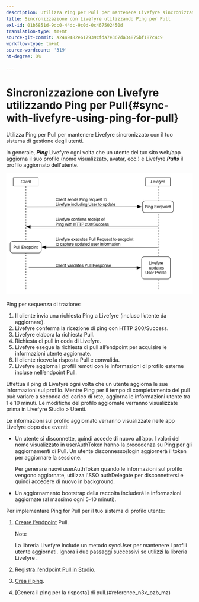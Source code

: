 ```yaml
---
description: Utilizza Ping per Pull per mantenere Livefyre sincronizzato con il tuo sistema di gestione degli utenti.
title: Sincronizzazione con Livefyre utilizzando Ping per Pull
exl-id: 01b5851d-9dc0-44dc-9c0d-0c467502450d
translation-type: tm+mt
source-git-commit: a2449482e617939cfda7e367da34875bf187c4c9
workflow-type: tm+mt
source-wordcount: '319'
ht-degree: 0%

---
```


# Sincronizzazione con Livefyre utilizzando Ping per Pull{#sync-with-livefyre-using-ping-for-pull}

Utilizza Ping per Pull per mantenere Livefyre sincronizzato con il tuo sistema di gestione degli utenti.

In generale, ***Ping*** Livefyre ogni volta che un utente del tuo sito web/app aggiorna il suo profilo (nome visualizzato, avatar, ecc.) e Livefyre ***Pulls*** il profilo aggiornato dell&#39;utente.

![](assets/Ping-for-Pull.png)

Ping per sequenza di trazione:

1. Il cliente invia una richiesta Ping a Livefyre (incluso l’utente da aggiornare).
1. Livefyre conferma la ricezione di ping con HTTP 200/Success.
1. Livefyre elabora la richiesta Pull.
1. Richiesta di pull in coda di Livefyre.
1. Livefyre esegue la richiesta di pull all’endpoint per acquisire le informazioni utente aggiornate.
1. Il cliente riceve la risposta Pull e convalida.
1. Livefyre aggiorna i profili remoti con le informazioni di profilo esterne incluse nell’endpoint Pull.

Effettua il ping di Livefyre ogni volta che un utente aggiorna le sue informazioni sul profilo. Mentre Ping per il tempo di completamento del pull può variare a seconda del carico di rete, aggiorna le informazioni utente tra 1 e 10 minuti. Le modifiche del profilo aggiornate verranno visualizzate prima in Livefyre Studio > Utenti.

Le informazioni sul profilo aggiornato verranno visualizzate nelle app Livefyre dopo due eventi:

* Un utente si disconnette, quindi accede di nuovo all’app. I valori del nome visualizzato in userAuthToken hanno la precedenza su Ping per gli aggiornamenti di Pull. Un utente disconnesso/login aggiornerà il token per aggiornare la sessione.

   Per generare nuovi userAuthToken quando le informazioni sul profilo vengono aggiornate, utilizza l&#39;SSO authDelegate per disconnettersi e quindi accedere di nuovo in background.

* Un aggiornamento bootstrap della raccolta includerà le informazioni aggiornate (al massimo ogni 5-10 minuti).

Per implementare Ping for Pull per il tuo sistema di profilo utente:

1. [Creare l’endpoint](#t_build_the_pull_endpoint) Pull.

   >[!NOTE]
   >
   >La libreria Livefyre include un metodo syncUser per mantenere i profili utente aggiornati. Ignora i due passaggi successivi se utilizzi la libreria Livefyre .

1. [Registra l&#39;endpoint Pull in Studio](#register_the_endpoint_with_studio).
1. [Crea il ping](#t_build_the_ping).
1. [Genera il ping per la risposta] di pull.(#reference_n3x_pzb_mz)
